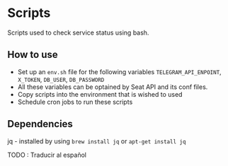 # Scripts

Scripts used to check service status using bash.

## How to use
 
- Set up an `env.sh` file for the following variables `TELEGRAM_API_ENPOINT`, `X_TOKEN`, `DB_USER`, `DB_PASSWORD`
- All these variables can be optained by Seat API and its conf files.
- Copy scripts into the environment that is wished to used
- Schedule cron jobs to run these scripts

## Dependencies 

jq -  installed by using `brew install jq` or `apt-get install jq`


TODO : Traducir al español 